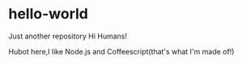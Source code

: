 # hello-world
Just another repository
Hi Humans!

Hubot here,I like Node.js and Coffeescript(that's what I'm made of!)

